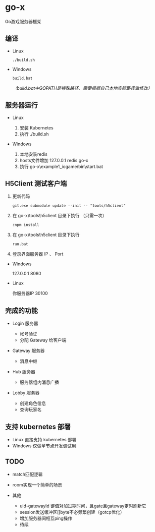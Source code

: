 # go-x

Go游戏服务器框架

## 编译

- Linux

  ```shell
  ./build.sh
  ```

- Windows

  ```shell
  build.bat
  ```

  _（build.bat中GOPATH是特殊路径，需要根据自己本地实际路径做修改）_
  
  
## 服务器运行

- Linux

  1. 安装 Kubernetes
  2. 执行 ./build.sh


- Windows

  1. 本地安装redis
  2. hosts文件增加 127.0.0.1 redis.go-x
  3. 执行 go-x\\example1_iogame\\bin\\start.bat
  
  
## H5Client 测试客户端

1. 更新代码

    ```shell
    git.exe submodule update --init -- "tools/h5client"
    ```

2. 在 go-x\\tools\\h5client 目录下执行 （只需一次）

    ```shell
    cnpm install
    ```

3. 在 go-x\\tools\\h5client 目录下执行

    ```shell
    run.bat
    ```

4. 登录界面服务器 IP 、 Port

  - Windows
  
    127.0.0.1 8080
    
  - Linux
  
    你服务器IP 30100

  

## 完成的功能

- Login 服务器

  - 帐号验证
  - 分配 Gateway 给客户端
  

- Gateway 服务器

  - 消息中继
  

- Hub 服务器

  - 服务器组内消息广播
  

- Lobby 服务器

  - 创建角色信息
  - 查询玩家名
  

## 支持 kubernetes 部署

- Linux 直接支持 kubernetes 部署
- Windows 仅做单节点开发调试用

## TODO

- match匹配逻辑

- room实现一个简单的场景

- 其他

  - uid-gatewayId 键值对加过期时间，且gate且gateway定时刷新它
  - session发送缓冲区[]byte不必频繁创建（gotcp优化）
  - 增加服务器间相互ping操作
  - 待续
